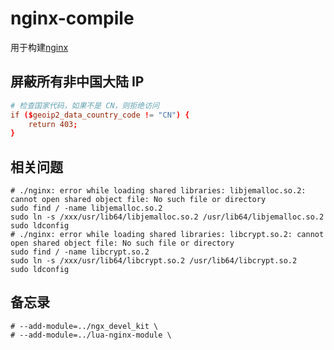 # nginx-compile
用于构建[nginx](https://nginx.org/en/download.html)

## 屏蔽所有非中国大陆 IP
```conf
# 检查国家代码，如果不是 CN，则拒绝访问
if ($geoip2_data_country_code != "CN") {
    return 403;
}
```

## 相关问题
```base
# ./nginx: error while loading shared libraries: libjemalloc.so.2: cannot open shared object file: No such file or directory
sudo find / -name libjemalloc.so.2
sudo ln -s /xxx/usr/lib64/libjemalloc.so.2 /usr/lib64/libjemalloc.so.2
sudo ldconfig
# ./nginx: error while loading shared libraries: libcrypt.so.2: cannot open shared object file: No such file or directory
sudo find / -name libcrypt.so.2
sudo ln -s /xxx/usr/lib64/libcrypt.so.2 /usr/lib64/libcrypt.so.2
sudo ldconfig
```

## 备忘录
```
# --add-module=../ngx_devel_kit \
# --add-module=../lua-nginx-module \
```
